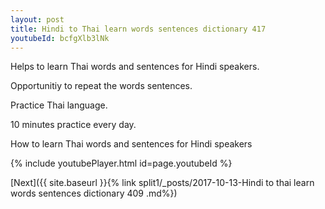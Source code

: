 ```yaml
---
layout: post
title: Hindi to Thai learn words sentences dictionary 417 
youtubeId: bcfgXlb3lNk
---
```

 
 
Helps to learn Thai words and sentences for Hindi speakers.

Opportunitiy to repeat the words sentences. 

Practice Thai language. 
 
10 minutes practice every day. 
 
How to learn Thai words and sentences for Hindi speakers 
 
{% include youtubePlayer.html id=page.youtubeId %}
 
 
[Next]({{ site.baseurl }}{% link  split1/_posts/2017-10-13-Hindi to thai learn words sentences dictionary 409 .md%})
 
